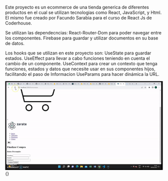 Este proyecto es un ecommerce de una tienda generica de diferentes productos en el cual se utilizan tecnologias como React, JavaScript, y Html. El mismo fue creado por Facundo Sarabia para el curso de React Js de Coderhouse.


Se utilizan las dependecncias:
React-Router-Dom para poder navegar entre los componentes.
Firebase para guardar y utilizar documentos en su base de datos.

Los hooks que se utilizan en este proyecto son:
UseState para guardar estados.
UseEffect para llevar a cabo funciones teniendo en cuenta el cambio de un componente.
UseContext para crear un contexto que tenga funciones, estados y datos que necesite usar en sus componentes hijos, facilitando el paso de Informacion
UseParams para hacer dinámica la URL.

![GIF](GIF.gif){}
